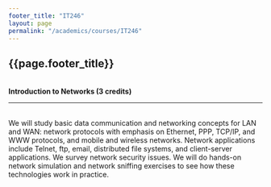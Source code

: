 ```yaml
---
footer_title: "IT246"
layout: page
permalink: "/academics/courses/IT246"
---
```


## {{page.footer_title}}

\
**Introduction to Networks (3 credits)**

---

\
We will study basic data communication and networking concepts for LAN and WAN: network protocols with emphasis on Ethernet, PPP, TCP/IP, and WWW protocols, and mobile and wireless networks. Network applications include Telnet, ftp, email, distributed file systems, and client-server applications. We survey network security issues. We will do hands-on network simulation and network sniffing exercises to see how these technologies work in practice.
